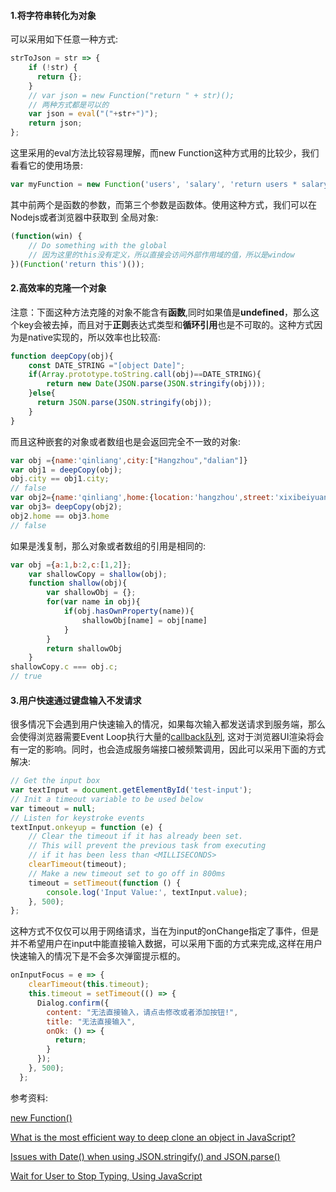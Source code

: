 #### 1.将字符串转化为对象
可以采用如下任意一种方式:
```js
strToJson = str => {
    if (!str) {
      return {};
    }
    // var json = new Function("return " + str)();
    // 两种方式都是可以的
    var json = eval("("+str+")");
    return json;
};
```
这里采用的eval方法比较容易理解，而new Function这种方式用的比较少，我们看看它的使用场景:
```js
var myFunction = new Function('users', 'salary', 'return users * salary');
```
其中前两个是函数的参数，而第三个参数是函数体。使用这种方式，我们可以在Nodejs或者浏览器中获取到
全局对象:
```js
(function(win) {
    // Do something with the global
    // 因为这里的this没有定义，所以直接会访问外部作用域的值，所以是window
})(Function('return this')());
```

#### 2.高效率的克隆一个对象
注意：下面这种方法克隆的对象不能含有**函数**,同时如果值是**undefined**，那么这个key会被去掉，而且对于**正则**表达式类型和**循环引用**也是不可取的。这种方式因为是native实现的，所以效率也比较高:
```js
function deepCopy(obj){
    const DATE_STRING ="[object Date]";
    if(Array.prototype.toString.call(obj)==DATE_STRING){
        return new Date(JSON.parse(JSON.stringify(obj)));
    }else{
      return JSON.parse(JSON.stringify(obj));
    }
}
```
而且这种嵌套的对象或者数组也是会返回完全不一致的对象:
```js
var obj ={name:'qinliang',city:["Hangzhou","dalian"]}
var obj1 = deepCopy(obj);
obj.city == obj1.city;
// false
var obj2={name:'qinliang',home:{location:'hangzhou',street:'xixibeiyuan'}}
var obj3= deepCopy(obj2);
obj2.home == obj3.home
// false
```
如果是浅复制，那么对象或者数组的引用是相同的:
```js
var obj ={a:1,b:2,c:[1,2]};
    var shallowCopy = shallow(obj);
    function shallow(obj){
        var shallowObj = {};
        for(var name in obj){
            if(obj.hasOwnProperty(name)){
                shallowObj[name] = obj[name]
            }
        }
        return shallowObj
    }
shallowCopy.c === obj.c;
// true
```

#### 3.用户快速通过键盘输入不发请求
很多情况下会遇到用户快速输入的情况，如果每次输入都发送请求到服务端，那么会使得浏览器需要Event Loop执行大量的[callback队列](https://github.com/liangklfangl/react-article-bucket/blob/master/others/nodejs-QA/browser-QA.md), 这对于浏览器UI渲染将会有一定的影响。同时，也会造成服务端接口被频繁调用，因此可以采用下面的方式解决:
```js
// Get the input box
var textInput = document.getElementById('test-input');
// Init a timeout variable to be used below
var timeout = null;
// Listen for keystroke events
textInput.onkeyup = function (e) {
    // Clear the timeout if it has already been set.
    // This will prevent the previous task from executing
    // if it has been less than <MILLISECONDS>
    clearTimeout(timeout);
    // Make a new timeout set to go off in 800ms
    timeout = setTimeout(function () {
        console.log('Input Value:', textInput.value);
    }, 500);
};
```
这种方式不仅仅可以用于网络请求，当在为input的onChange指定了事件，但是并不希望用户在input中能直接输入数据，可以采用下面的方式来完成,这样在用户快速输入的情况下是不会多次弹窗提示框的。
```js
onInputFocus = e => {
    clearTimeout(this.timeout);
    this.timeout = setTimeout(() => {
      Dialog.confirm({
        content: "无法直接输入，请点击修改或者添加按钮!",
        title: "无法直接输入",
        onOk: () => {
          return;
        }
      });
    }, 500);
  };
```

参考资料:

[new Function()](https://davidwalsh.name/new-function)

[What is the most efficient way to deep clone an object in JavaScript?](https://stackoverflow.com/questions/122102/what-is-the-most-efficient-way-to-deep-clone-an-object-in-javascript)

[Issues with Date() when using JSON.stringify() and JSON.parse()](https://stackoverflow.com/questions/11491938/issues-with-date-when-using-json-stringify-and-json-parse/11491993#11491993)

[Wait for User to Stop Typing, Using JavaScript](https://schier.co/blog/2014/12/08/wait-for-user-to-stop-typing-using-javascript.html)
